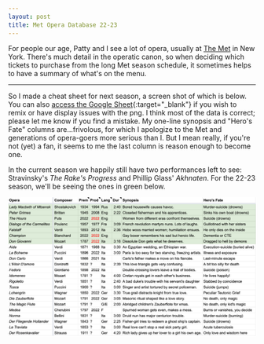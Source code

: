 ```yaml
---
layout: post
title: Met Opera Database 22-23
---
```


For people our age, Patty and I see a lot of opera, usually at [The Met](https://www.metopera.org/) in New York. There's much detail in the operatic canon, so when deciding which tickets to purchase from the long Met season schedule, it sometimes helps to have a summary of what's on the menu. 

***

So I made a cheat sheet for next season, a screen shot of which is below. You can also [access the Google Sheet](https://docs.google.com/spreadsheets/d/1dYLSKaXYwBemL1CfppTpl6xRJLakVqh-aBV87xPuzvA/edit?usp=sharing){:target="_blank"} if you wish to remix or have display issues with the png. I think most of the data is correct; please let me know if you find a mistake. My one-line synopsis and "Hero's Fate" columns are...frivolous, for which I apologize to the Met and generations of opera-goers more serious than I. But I mean really, if you're not (yet) a fan, it seems to me the last column is reason enough to become one.

In the current season we happily still have two performances left to see: Stravinsky's _The Rake's Progress_ and Phillip Glass' _Akhnaten_. For the 22-23 season, we'll be seeing the ones in green below. 

<img src = "/assets/met22-23.png" width = "800" align = "middle">

